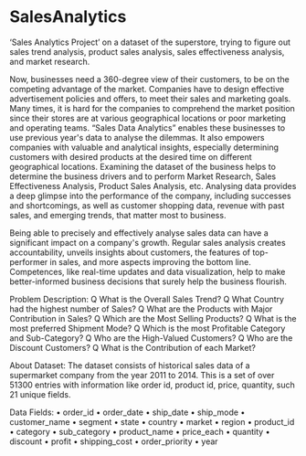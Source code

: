 # SalesAnalytics
‘Sales Analytics Project’ on a dataset of the superstore, trying to figure out sales trend analysis, product sales analysis, sales effectiveness analysis, and market research.

Now, businesses need a 360-degree view of their customers, to be on the competing advantage of the market. Companies have to design effective advertisement policies and offers, to meet their sales and marketing goals. Many times, it is hard for the companies to comprehend the market position since their stores are at various geographical locations or poor marketing and operating teams. “Sales Data Analytics” enables these businesses to use previous year's data to analyse the dilemmas. It also empowers companies with valuable and analytical insights, especially determining customers with desired products at the desired time on different geographical locations. Examining the dataset of the business helps to determine the business drivers and to perform Market Research, Sales Effectiveness Analysis, Product Sales Analysis, etc. Analysing data provides a deep glimpse into the performance of the company, including successes and shortcomings, as well as customer shopping data, revenue with past sales, and emerging trends, that matter most to business. 

Being able to precisely and effectively analyse sales data can have a significant impact on a company's growth. Regular sales analysis creates accountability, unveils insights about customers, the features of top-performer in sales, and more aspects improving the bottom line. Competences, like real-time updates and data visualization, help to make better-informed business decisions that surely help the business flourish.

Problem Description:
Q	What is the Overall Sales Trend?
Q	What Country had the highest number of Sales?
Q	What are the Products with Major Contribution in Sales?
Q	Which are the Most Selling Products?
Q	What is the most preferred Shipment Mode?
Q	Which is the most Profitable Category and Sub-Category?
Q	Who are the High-Valued Customers?
Q	Who are the Discount Customers?
Q	What is the Contribution of each Market?

About Dataset:
The dataset consists of historical sales data of a supermarket company from the year 2011 to 2014. This is a set of over 51300 entries with information like order id, product id, price, quantity, such 21 unique fields. 

Data Fields:
•	order_id
•	order_date
•	ship_date
•	ship_mode
•	customer_name
•	segment
•	state
•	country
•	market
•	region
•	product_id
•	category
•	sub_category
•	product_name
•	price_each
•	quantity
•	discount
•	profit
•	shipping_cost
•	order_priority
•	year
